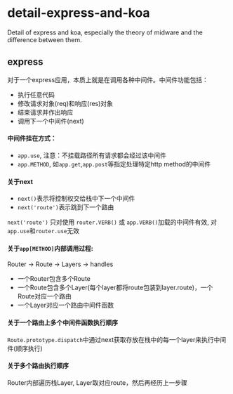 # detail-express-and-koa
Detail of express and koa, especially the theory of midware and the difference between them.

## express
对于一个express应用，本质上就是在调用各种中间件。中间件功能包括：
- 执行任意代码
- 修改请求对象(req)和响应(res)对象
- 结束请求并作出响应
- 调用下一个中间件(next)

#### 中间件挂在方式：
- `app.use`, 注意：不挂载路径所有请求都会经过该中间件
- `app.METHOD`, 如`app.get`,`app.post`等指定处理特定http method的中间件

#### 关于next
- `next()`表示将控制权交给栈中下一个中间件
- `next('route')`表示跳到下一个路由

`next('route')` 只对使用 `router.VERB()` 或 `app.VERB()`加载的中间件有效, 对`app.use`和`router.use`无效

#### 关于`app[METHOD]`内部调用过程:

Router -> Route -> Layers -> handles

- 一个Router包含多个Route
- 一个Route包含多个Layer(每个layer都将route包装到layer.route)，一个Route对应一个路由
- 一个Layer对应一个路由中间件函数

#### 关于一个路由上多个中间件函数执行顺序
`Route.prototype.dispatch`中通过next获取存放在栈中的每一个layer来执行中间件(顺序执行)

#### 关于多个路由执行顺序
Router内部遍历栈Layer, Layer取对应route，然后再经历上一步骤


